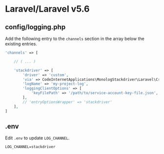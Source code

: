 # Laravel/Laravel v5.6

## config/logging.php

Add the following entry to the `channels` section in the array below the existing entries.

```php
'channels' => [

    // ( ... )

    'stackdriver' => [
        'driver' => 'custom',
        'via' => CodeInternetApplications\MonologStackdriver\Laravel\CreateStackdriverLogger::class,
        'logName' => 'my-project-log',
        'loggingClientOptions' => [
            'keyFilePath' => '/path/to/service-account-key-file.json',
        ],
        // 'entryOptionsWrapper' => 'stackdriver'
    ],
]
```

## .env

Edit `.env` to update `LOG_CHANNEL`.

```
LOG_CHANNEL=stackdriver
```
